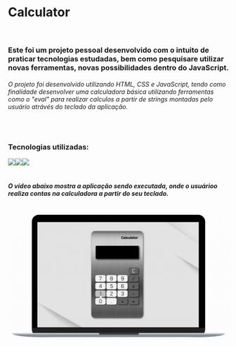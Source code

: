 <h1>Calculator</h1> 
<br>

<h3>Este foi um projeto pessoal desenvolvido com o intuito de praticar tecnologias estudadas, bem como pesquisare utilizar novas ferramentas, novas possibilidades dentro do JavaScript.</h3>
<h6>O projeto foi desenvolvido utilizando HTML, CSS e JavaScript, tendo como finalidade desenvolver uma calculadora básica utilizando ferramentas como o "eval" para realizar calculos a partir de strings montadas pelo usuário atrávés do teclado da aplicação.</h6>
<br>
<h3>Tecnologias utilizadas: </h3>
<img align="left" src="https://img.shields.io/badge/HTML5-E34F26?style=for-the-badge&logo=html5&logoColor=white">
<img align="left" src="https://img.shields.io/badge/CSS3-1572B6?style=for-the-badge&logo=css3&logoColor=white">
<img align="left" src="https://img.shields.io/badge/JavaScript-323330?style=for-the-badge&logo=javascript&logoColor=F7DF1E">
<br>
<br>

<h5>O vídeo abaixo mostra a aplicação sendo executada, onde o usuárioo realiza contas na calculadora a partir do seu teclado.</h5>
<br>

<img src="https://github.com/PitterBonoto/Project-calculator/blob/main/assets/calculadora-readme.gif?raw=true">
